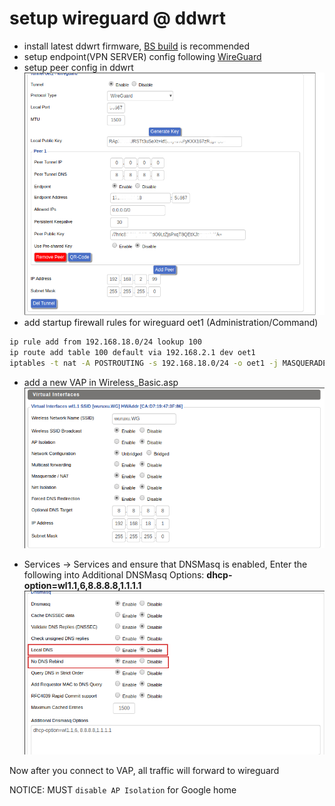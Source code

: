 # setup wireguard @ ddwrt

* install latest ddwrt firmware, [BS build](https://download1.dd-wrt.com/dd-wrtv2/downloads/betas/2019/05-27-2019-r39866/) is recommended
* setup endpoint(VPN SERVER) config following [WireGuard](https://www.wireguard.com/)
* setup peer config in ddwrt ![SETUP/TUNNEL](images/eop-tunnel.asp.png)
* add startup firewall rules for wireguard oet1 (Administration/Command)
```bash
ip rule add from 192.168.18.0/24 lookup 100
ip route add table 100 default via 192.168.2.1 dev oet1
iptables -t nat -A POSTROUTING -s 192.168.18.0/24 -o oet1 -j MASQUERADE
```

* add a new VAP in Wireless_Basic.asp ![VAP](images/vap.png)

* Services -> Services and ensure that DNSMasq is enabled, Enter the following into Additional DNSMasq Options: **dhcp-option=wl1.1,6,8.8.8.8,1.1.1.1** ![DNSMASQ](images/dnsmasq.png)

Now after you connect to VAP, all traffic will forward to wireguard

NOTICE: MUST `disable AP Isolation` for Google home 
